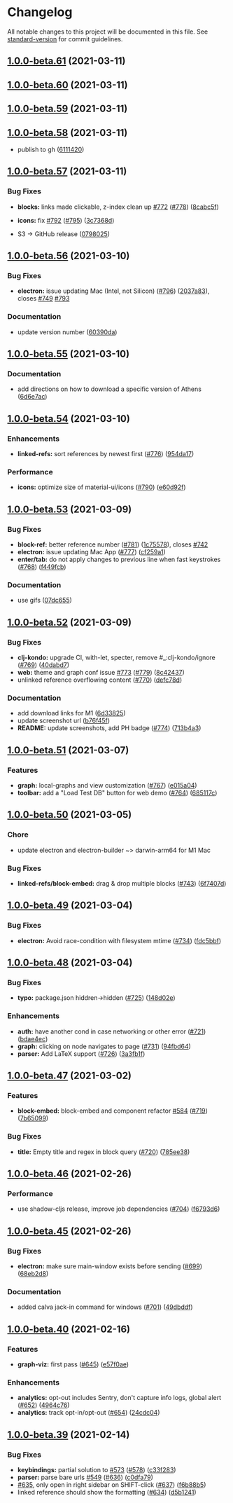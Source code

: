 # Changelog

All notable changes to this project will be documented in this file. See [standard-version](https://github.com/conventional-changelog/standard-version) for commit guidelines.

## [1.0.0-beta.61](///compare/v1.0.0-beta.60...v1.0.0-beta.61) (2021-03-11)

## [1.0.0-beta.60](https://github.com/athensresearch/athens/compare/v1.0.0-beta.59...v1.0.0-beta.60) (2021-03-11)

## [1.0.0-beta.59](https://github.com/athensresearch/athens/compare/v1.0.0-beta.58...v1.0.0-beta.59) (2021-03-11)

## [1.0.0-beta.58](https://github.com/athensresearch/athens/compare/v1.0.0-beta.57...v1.0.0-beta.58) (2021-03-11)


* publish to gh ([6111420](https://github.com/athensresearch/athens/commit/6111420222f1e3f479fa7e4306505b7e479dd1e1))

## [1.0.0-beta.57](https://github.com/athensresearch/athens/compare/v1.0.0-beta.56...v1.0.0-beta.57) (2021-03-11)


### Bug Fixes

* **blocks:** links made clickable, z-index clean up [#772](https://github.com/athensresearch/athens/issues/772) ([#778](https://github.com/athensresearch/athens/issues/778)) ([8cabc5f](https://github.com/athensresearch/athens/commit/8cabc5fa38cdcf6624cb84b5826fbb17de628fea))
* **icons:** fix [#792](https://github.com/athensresearch/athens/issues/792) ([#795](https://github.com/athensresearch/athens/issues/795)) ([3c7368d](https://github.com/athensresearch/athens/commit/3c7368d4e18b21b24ab5fbfda29aa638934d4525))


* S3 -> GitHub release ([0798025](https://github.com/athensresearch/athens/commit/07980253758b77b1c4a24e169ddc67459f9436d7))

## [1.0.0-beta.56](https://github.com/athensresearch/athens/compare/v1.0.0-beta.55...v1.0.0-beta.56) (2021-03-10)


### Bug Fixes

* **electron:** issue updating Mac (Intel, not Silicon) ([#796](https://github.com/athensresearch/athens/issues/796)) ([2037a83](https://github.com/athensresearch/athens/commit/2037a83ebf60ca53a1b96be653cd55e82c36d557)), closes [#749](https://github.com/athensresearch/athens/issues/749) [#793](https://github.com/athensresearch/athens/issues/793)


### Documentation

* update version number ([60390da](https://github.com/athensresearch/athens/commit/60390daea2ddba084c00ad78d65e6080c062d7ef))

## [1.0.0-beta.55](https://github.com/athensresearch/athens/compare/v1.0.0-beta.54...v1.0.0-beta.55) (2021-03-10)


### Documentation

* add directions on how to download a specific version of Athens ([6d6e7ac](https://github.com/athensresearch/athens/commit/6d6e7ac245837fef48c5578fdf382f1fd462cad6))

## [1.0.0-beta.54](https://github.com/athensresearch/athens/compare/v1.0.0-beta.53...v1.0.0-beta.54) (2021-03-10)


### Enhancements

* **linked-refs:** sort references by newest first ([#776](https://github.com/athensresearch/athens/issues/776)) ([954da17](https://github.com/athensresearch/athens/commit/954da17da57524fe55a4b25ea3c518a012f803c7))


### Performance

* **icons:** optimize size of material-ui/icons ([#790](https://github.com/athensresearch/athens/issues/790)) ([e60d92f](https://github.com/athensresearch/athens/commit/e60d92fb9d1235d205f868d91fbce6935617d254))

## [1.0.0-beta.53](https://github.com/athensresearch/athens/compare/v1.0.0-beta.52...v1.0.0-beta.53) (2021-03-09)


### Bug Fixes

* **block-ref:** better reference number ([#781](https://github.com/athensresearch/athens/issues/781)) ([1c75578](https://github.com/athensresearch/athens/commit/1c75578c8496725c5f7debbad20972c60ea24c97)), closes [#742](https://github.com/athensresearch/athens/issues/742)
* **electron:** issue updating Mac App ([#777](https://github.com/athensresearch/athens/issues/777)) ([cf259a1](https://github.com/athensresearch/athens/commit/cf259a1de5e98d44f4cf3c8525b793b54a131c72))
* **enter/tab:** do not apply changes to previous line when fast keystrokes ([#768](https://github.com/athensresearch/athens/issues/768)) ([f449fcb](https://github.com/athensresearch/athens/commit/f449fcb51821ef073b9f666677372863b4826c26))


### Documentation

* use gifs ([07dc655](https://github.com/athensresearch/athens/commit/07dc65528059d943531ab14d15e0ce5b53ed5819))

## [1.0.0-beta.52](https://github.com/athensresearch/athens/compare/v1.0.0-beta.51...v1.0.0-beta.52) (2021-03-09)


### Bug Fixes

* **clj-kondo:** upgrade CI, with-let, specter, remove #_:clj-kondo/ignore ([#769](https://github.com/athensresearch/athens/issues/769)) ([40dabd7](https://github.com/athensresearch/athens/commit/40dabd71998514b7368a8d73959b4e6e27f5cfd1))
* **web:** theme and graph conf issue [#773](https://github.com/athensresearch/athens/issues/773) ([#779](https://github.com/athensresearch/athens/issues/779)) ([8c42437](https://github.com/athensresearch/athens/commit/8c424372d9c5f8f15f54f3b9703b1d4196909e4c))
* unlinked reference overflowing content ([#770](https://github.com/athensresearch/athens/issues/770)) ([defc78d](https://github.com/athensresearch/athens/commit/defc78d3ddfa7faafc585f7e9203d5cdd5c70bb2))


### Documentation

* add download links for M1 ([6d33825](https://github.com/athensresearch/athens/commit/6d33825605ce0e09d4a5b37887c318bf6be1d96a))
* update screenshot url ([b76f45f](https://github.com/athensresearch/athens/commit/b76f45fe76fe89ba6a37764d369b23289cbaa582))
* **README:** update screenshots, add PH badge ([#774](https://github.com/athensresearch/athens/issues/774)) ([713b4a3](https://github.com/athensresearch/athens/commit/713b4a337b5716306a525d89e353311fa8cbcb7b))

## [1.0.0-beta.51](https://github.com/athensresearch/athens/compare/v1.0.0-beta.50...v1.0.0-beta.51) (2021-03-07)


### Features

* **graph:** local-graphs and view customization ([#767](https://github.com/athensresearch/athens/issues/767)) ([e015a04](https://github.com/athensresearch/athens/commit/e015a049f8a77f9e7f5d09638307d18fb27356ac))
* **toolbar:** add a "Load Test DB" button for web demo ([#764](https://github.com/athensresearch/athens/issues/764)) ([685117c](https://github.com/athensresearch/athens/commit/685117c0598e9ab8f58baf7ebfa938b67a003401))

## [1.0.0-beta.50](https://github.com/athensresearch/athens/compare/v1.0.0-beta.49...v1.0.0-beta.50) (2021-03-05)

### Chore

* update electron and electron-builder ~> darwin-arm64 for M1 Mac


### Bug Fixes

* **linked-refs/block-embed:** drag & drop multiple blocks ([#743](https://github.com/athensresearch/athens/issues/743)) ([6f7407d](https://github.com/athensresearch/athens/commit/6f7407d723a4d7638d65475a9ae2398326059166))

## [1.0.0-beta.49](https://github.com/athensresearch/athens/compare/v1.0.0-beta.48...v1.0.0-beta.49) (2021-03-04)


### Bug Fixes

* **electron:** Avoid race-condition with filesystem mtime ([#734](https://github.com/athensresearch/athens/issues/734)) ([fdc5bbf](https://github.com/athensresearch/athens/commit/fdc5bbf5a6c5556fc0a6d1933c00e9b1286a97d0))

## [1.0.0-beta.48](https://github.com/athensresearch/athens/compare/v1.0.0-beta.47...v1.0.0-beta.48) (2021-03-04)


### Bug Fixes

* **typo:**  package.json hiddren->hidden ([#725](https://github.com/athensresearch/athens/issues/725)) ([148d02e](https://github.com/athensresearch/athens/commit/148d02ebad8b5ac949ca47b39f4ec2c27937b1c1))


### Enhancements

* **auth:** have another cond in case networking or other error ([#721](https://github.com/athensresearch/athens/issues/721)) ([bdae4ec](https://github.com/athensresearch/athens/commit/bdae4ec56381f3d46619b17be2dc568e2d06b5c3))
* **graph:** clicking on node navigates to page ([#731](https://github.com/athensresearch/athens/issues/731)) ([94fbd64](https://github.com/athensresearch/athens/commit/94fbd64192b36726f68e5b366fd5c487af7d9c5e))
* **parser:** Add LaTeX support ([#726](https://github.com/athensresearch/athens/issues/726)) ([3a3fb1f](https://github.com/athensresearch/athens/commit/3a3fb1f28cad0038e3e11a4d7c5418233cb519d2))

## [1.0.0-beta.47](https://github.com/athensresearch/athens/compare/v1.0.0-beta.46...v1.0.0-beta.47) (2021-03-02)


### Features

* **block-embed:** block-embed and component refactor [#584](https://github.com/athensresearch/athens/issues/584) ([#719](https://github.com/athensresearch/athens/issues/719)) ([7b65099](https://github.com/athensresearch/athens/commit/7b65099a1116caad7d873791ddd294e52f068c1b))


### Bug Fixes

* **title:** Empty title and regex in block query ([#720](https://github.com/athensresearch/athens/issues/720)) ([785ee38](https://github.com/athensresearch/athens/commit/785ee3834b66315d56c865e5c10879a620f337b6))

## [1.0.0-beta.46](https://github.com/athensresearch/athens/compare/v1.0.0-beta.45...v1.0.0-beta.46) (2021-02-26)


### Performance

* use shadow-cljs release, improve job dependencies ([#704](https://github.com/athensresearch/athens/issues/704)) ([f6793d6](https://github.com/athensresearch/athens/commit/f6793d67df79f8d77b695b9f9a9c0e75a9e537db))

## [1.0.0-beta.45](https://github.com/athensresearch/athens/compare/v1.0.0-beta.44...v1.0.0-beta.45) (2021-02-26)


### Bug Fixes

* **electron:** make sure main-window exists before sending ([#699](https://github.com/athensresearch/athens/issues/699)) ([68eb2d8](https://github.com/athensresearch/athens/commit/68eb2d8e9364caf6392aa2edef91e19f4c12b903))


### Documentation

* added calva jack-in command for windows ([#701](https://github.com/athensresearch/athens/issues/701)) ([49dbddf](https://github.com/athensresearch/athens/commit/49dbddfe19bd0124fea12e472cd08238b7fc57b0))

## [1.0.0-beta.40](https://github.com/athensresearch/athens/compare/v1.0.0-beta.39...v1.0.0-beta.40) (2021-02-16)


### Features

* **graph-viz:** first pass ([#645](https://github.com/athensresearch/athens/issues/645)) ([e57f0ae](https://github.com/athensresearch/athens/commit/e57f0aed323ee8064b4cd92d7f9eac8a800dbede))


### Enhancements

* **analytics:** opt-out includes Sentry, don't capture info logs, global alert ([#652](https://github.com/athensresearch/athens/issues/652)) ([4964c76](https://github.com/athensresearch/athens/commit/4964c765bb4ef3f269ec94cd09e63ab3d515cca1))
* **analytics:** track opt-in/opt-out ([#654](https://github.com/athensresearch/athens/issues/654)) ([24cdc04](https://github.com/athensresearch/athens/commit/24cdc04f798770827102beef1703e7fb18895dc2))

## [1.0.0-beta.39](https://github.com/athensresearch/athens/compare/v1.0.0-beta.38...v1.0.0-beta.39) (2021-02-14)


### Bug Fixes

* **keybindings:** partial solution to [#573](https://github.com/athensresearch/athens/issues/573) ([#578](https://github.com/athensresearch/athens/issues/578)) ([c33f283](https://github.com/athensresearch/athens/commit/c33f283963bc7bb02e5163884e9c97a97c7c4c0f))
* **parser:** parse bare urls [#549](https://github.com/athensresearch/athens/issues/549) ([#636](https://github.com/athensresearch/athens/issues/636)) ([c0dfa79](https://github.com/athensresearch/athens/commit/c0dfa797085b25598c5f27ca1e53c89d4ba45215))
* [#635](https://github.com/athensresearch/athens/issues/635), only open in right sidebar on SHIFT-click ([#637](https://github.com/athensresearch/athens/issues/637)) ([f6b88b5](https://github.com/athensresearch/athens/commit/f6b88b5e6ddcc319f7d083c938b9a9a9cff7efd8))
* linked reference should show the formatting ([#634](https://github.com/athensresearch/athens/issues/634)) ([d5b1241](https://github.com/athensresearch/athens/commit/d5b12419b9eb43965d799ae38872653e6d4c6491))
